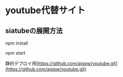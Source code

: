 # youtube代替サイト


## siatubeの展開方法
npm install

npm start

静的デプロイ用[https://github.com/ajgpw/youtube.git](https://github.com/ajgpw/youtube.git)
